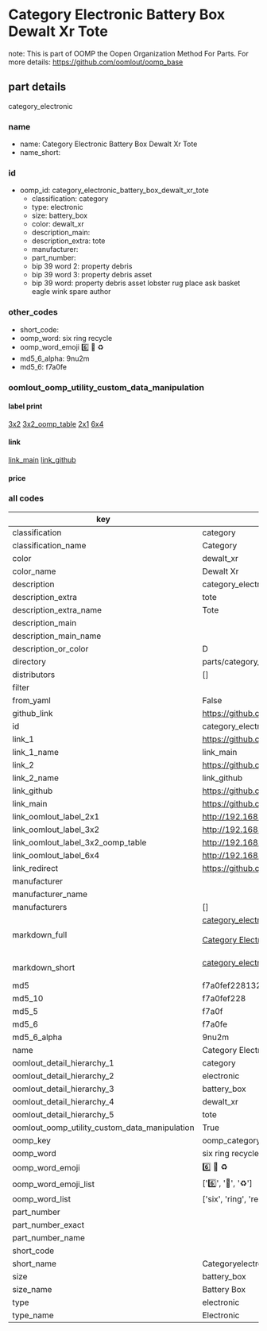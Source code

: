 # Category Electronic Battery Box Dewalt Xr Tote  

note: This is part of OOMP the Oopen Organization Method For Parts. For more details: https://github.com/oomlout/oomp_base

##  part details
  



category_electronic



### name
* name: Category Electronic Battery Box Dewalt Xr Tote
* name_short: 
### id
* oomp_id: category_electronic_battery_box_dewalt_xr_tote
  * classification: category
  * type: electronic
  * size: battery_box
  * color: dewalt_xr
  * description_main: 
  * description_extra: tote
  * manufacturer: 
  * part_number: 
  * bip 39 word 2: property debris
  * bip 39 word 3: property debris asset
  * bip 39 word: property debris asset lobster rug place ask basket eagle wink spare author

### other_codes
* short_code: 
* oomp_word: six ring recycle
* oomp_word_emoji :six: :ring: :recycle:
* md5_6_alpha: 9nu2m
* md5_6: f7a0fe






### oomlout_oomp_utility_custom_data_manipulation
#### label print
[3x2](http://192.168.1.245:1112/?label=oomp%209nu2m)
[3x2_oomp_table](http://192.168.1.108:1112/?label=oomp%209nu2m)
[2x1](http://192.168.1.242:1112/?label=oomp%209nu2m)
[6x4](http://192.168.1.55:1112/?label=oomp%209nu2m)    

#### link

[link_main](https://github.com/oomlout/oomlout_oomp_version_1_messy/tree/main/parts/category_electronic_battery_box_dewalt_xr_tote) [link_github](https://github.com/oomlout/oomlout_oomp_version_1_messy/tree/main/parts/category_electronic_battery_box_dewalt_xr_tote)                             

#### price







### all codes 
| key | value |  
| --- | --- |  
| classification | category |  
| classification_name | Category |  
| color | dewalt_xr |  
| color_name | Dewalt Xr |  
| description | category_electronic |  
| description_extra | tote |  
| description_extra_name | Tote |  
| description_main |  |  
| description_main_name |  |  
| description_or_color | D  |  
| directory | parts/category_electronic_battery_box_dewalt_xr_tote |  
| distributors | [] |  
| filter |  |  
| from_yaml | False |  
| github_link | https://github.com/oomlout/oomlout_oomp_part_src/tree/main/parts/category_electronic_battery_box_dewalt_xr_tote |  
| id | category_electronic_battery_box_dewalt_xr_tote |  
| link_1 | https://github.com/oomlout/oomlout_oomp_version_1_messy/tree/main/parts/category_electronic_battery_box_dewalt_xr_tote |  
| link_1_name | link_main |  
| link_2 | https://github.com/oomlout/oomlout_oomp_version_1_messy/tree/main/parts/category_electronic_battery_box_dewalt_xr_tote |  
| link_2_name | link_github |  
| link_github | https://github.com/oomlout/oomlout_oomp_version_1_messy/tree/main/parts/category_electronic_battery_box_dewalt_xr_tote |  
| link_main | https://github.com/oomlout/oomlout_oomp_version_1_messy/tree/main/parts/category_electronic_battery_box_dewalt_xr_tote |  
| link_oomlout_label_2x1 | http://192.168.1.242:1112/?label=oomp%209nu2m |  
| link_oomlout_label_3x2 | http://192.168.1.245:1112/?label=oomp%209nu2m |  
| link_oomlout_label_3x2_oomp_table | http://192.168.1.108:1112/?label=oomp%209nu2m |  
| link_oomlout_label_6x4 | http://192.168.1.55:1112/?label=oomp%209nu2m |  
| link_redirect | https://github.com/oomlout/oomlout_oomp_version_1_messy/tree/main/parts/category_electronic_battery_box_dewalt_xr_tote |  
| manufacturer |  |  
| manufacturer_name |  |  
| manufacturers | [] |  
| markdown_full | [category_electronic_battery_box_dewalt_xr_tote](none)<br>[](none)<br>[Category Electronic Battery Box Dewalt Xr Tote](none)<br><br> |  
| markdown_short | [category_electronic_battery_box_dewalt_xr_tote](none)<br><br> |  
| md5 | f7a0fef2281321aa975e88321b4e1d63 |  
| md5_10 | f7a0fef228 |  
| md5_5 | f7a0f |  
| md5_6 | f7a0fe |  
| md5_6_alpha | 9nu2m |  
| name | Category Electronic Battery Box Dewalt Xr Tote |  
| oomlout_detail_hierarchy_1 | category |  
| oomlout_detail_hierarchy_2 | electronic |  
| oomlout_detail_hierarchy_3 | battery_box |  
| oomlout_detail_hierarchy_4 | dewalt_xr |  
| oomlout_detail_hierarchy_5 | tote |  
| oomlout_oomp_utility_custom_data_manipulation | True |  
| oomp_key | oomp_category_electronic_battery_box_dewalt_xr_tote |  
| oomp_word | six ring recycle |  
| oomp_word_emoji | :six: :ring: :recycle: |  
| oomp_word_emoji_list | [':six:', ':ring:', ':recycle:'] |  
| oomp_word_list | ['six', 'ring', 'recycle'] |  
| part_number |  |  
| part_number_exact |  |  
| part_number_name |  |  
| short_code |  |  
| short_name | Categoryelectronic |  
| size | battery_box |  
| size_name | Battery Box |  
| type | electronic |  
| type_name | Electronic |  

